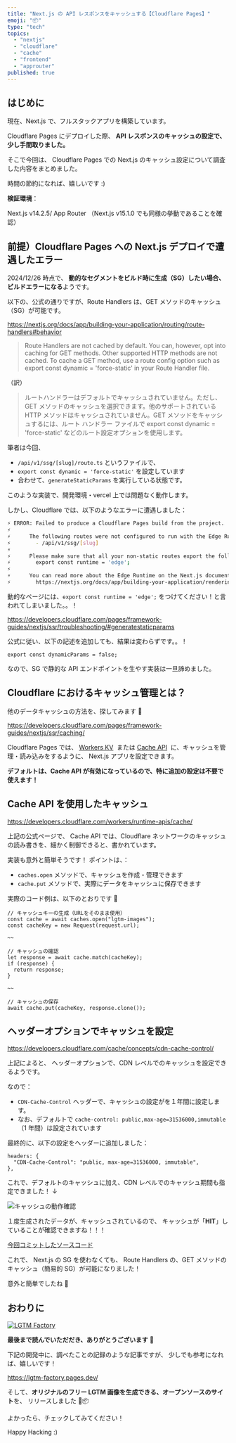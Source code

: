 ```yaml
---
title: "Next.js の API レスポンスをキャッシュする【Cloudflare Pages】"
emoji: "📦"
type: "tech"
topics:
  - "nextjs"
  - "cloudflare"
  - "cache"
  - "frontend"
  - "approuter"
published: true
---
```


## はじめに

現在、Next.js で、フルスタックアプリを構築しています。

Cloudflare Pages にデプロイした際、
**API レスポンスのキャッシュの設定で、少し手間取りました。**

そこで今回は、
Cloudflare Pages での Next.js のキャッシュ設定について調査した内容をまとめました。

時間の節約になれば、嬉しいです :)

**検証環境**：

Next.js v14.2.5/ App Router
（Next.js v15.1.0 でも同様の挙動であることを確認）

## 前提）Cloudflare Pages への Next.js デプロイで遭遇したエラー

2024/12/26 時点で、
**動的なセグメントをビルド時に生成（SG）したい場合、ビルドエラーになる**ようです。

以下の、公式の通りですが、Route Handlers は、GET メソッドのキャッシュ（SG）が可能です。

https://nextjs.org/docs/app/building-your-application/routing/route-handlers#behavior

> Route Handlers are not cached by default. You can, however, opt into caching for GET methods. Other supported HTTP methods are not cached. To cache a GET method, use a route config option such as export const dynamic = 'force-static' in your Route Handler file.

（訳）

> ルートハンドラーはデフォルトでキャッシュされていません。ただし、GET メソッドのキャッシュを選択できます。他のサポートされている HTTP メソッドはキャッシュされていません。GET メソッドをキャッシュするには、ルート ハンドラー ファイルで export const dynamic = 'force-static' などのルート設定オプションを使用します。

筆者は今回、

- `/api/v1/ssg/[slug]/route.ts` というファイルで、
- `export const dynamic = 'force-static'` を設定しています
- 合わせて、`generateStaticParams` を実行している状態です。

このような実装で、開発環境・vercel 上では問題なく動作します。

しかし、Cloudflare では、以下のようなエラーに遭遇しました：

```bash
⚡️ ERROR: Failed to produce a Cloudflare Pages build from the project.
⚡️
⚡️      The following routes were not configured to run with the Edge Runtime:
⚡️        - /api/v1/ssg/[slug]
⚡️
⚡️      Please make sure that all your non-static routes export the following edge runtime route segment config:
⚡️        export const runtime = 'edge';
⚡️
⚡️      You can read more about the Edge Runtime on the Next.js documentation:
⚡️        https://nextjs.org/docs/app/building-your-application/rendering/edge-and-nodejs-runtimes
```

動的なページには、`export const runtime = 'edge';` をつけてください！と言われてしまいました。。！

https://developers.cloudflare.com/pages/framework-guides/nextjs/ssr/troubleshooting/#generatestaticparams

公式に従い、以下の記述を追加しても、結果は変わらずです。。！

```tsx
export const dynamicParams = false;
```

なので、SG で静的な API エンドポイントを生やす実装は一旦諦めました。

## Cloudflare におけるキャッシュ管理とは？

他のデータキャッシュの方法を、探してみます 👀

https://developers.cloudflare.com/pages/framework-guides/nextjs/ssr/caching/

Cloudflare Pages では、
[Workers KV](https://developers.cloudflare.com/kv/)  または [Cache API](https://developers.cloudflare.com/workers/runtime-apis/cache/)  に、キャッシュを管理・読み込みをするように、 Next.js アプリを設定できます。

**デフォルトは、Cache API が有効になっているので、特に追加の設定は不要で使えます！**

## **Cache API を使用したキャッシュ**

https://developers.cloudflare.com/workers/runtime-apis/cache/

上記の公式ページで、
Cache API では、Cloudflare ネットワークのキャッシュの読み書きを、細かく制御できると、書かれています。

実装も意外と簡単そうです！
ポイントは、：

- `caches.open` メソッドで、キャッシュを作成・管理できます
- `cache.put` メソッドで、実際にデータをキャッシュに保存できます

実際のコード例は、以下のとおりです 🧐

```tsx
// キャッシュキーの生成（URLをそのまま使用）
const cache = await caches.open("lgtm-images");
const cacheKey = new Request(request.url);

~~

// キャッシュの確認
let response = await cache.match(cacheKey);
if (response) {
  return response;
}

~~

// キャッシュの保存
await cache.put(cacheKey, response.clone());
```

## ヘッダーオプションでキャッシュを設定

https://developers.cloudflare.com/cache/concepts/cdn-cache-control/

上記によると、
ヘッダーオプションで、CDN レベルでのキャッシュを設定できるようです。

なので：

- `CDN-Cache-Control` ヘッダーで、キャッシュの設定がを１年間に設定します。
- なお、デフォルトで `cache-control: public,max-age=31536000,immutable` （1 年間）は設定されています

最終的に、以下の設定をヘッダーに追加しました：

```tsx
headers: {
  "CDN-Cache-Control": "public, max-age=31536000, immutable",
},
```

これで、デフォルトのキャッシュに加え、CDN レベルでのキャッシュ期間も指定できました！
↓

![キャッシュの動作確認](https://github.com/user-attachments/assets/176b3ea3-eba8-4da1-a078-8706721a906f)

１度生成されたデータが、キャッシュされているので、
キャッシュが「**HIT**」していることが確認できますね！！！

[今回コミットしたソースコード](https://github.com/lgtm-factory/lgtm-factory/commit/c0f10742af89e3107abcc00eda0d9dc9b344f825)

これで、 Next.js の SG を使わなくても、
Route Handlers の、GET メソッドのキャッシュ（簡易的 SG）が可能になりました！

意外と簡単でしたね 🫠

## おわりに

[![LGTM Factory](https://lgtm-factory.pages.dev/api/v1/lgtm-images?theme=beer-glass&text=Thanks+%3B%29&emoji=%F0%9F%93%A6&color=%23fcd34d)](https://lgtm-factory.pages.dev)

**最後まで読んでいただだき、ありがとうございます** 🥳

下記の開発中に、調べたことの記録のような記事ですが、
少しでも参考になれば、嬉しいです！

https://lgtm-factory.pages.dev/

そして、**オリジナルのフリー LGTM 画像を生成できる、オープンソースのサイト**を、
リリースしました 🎉📦

よかったら、チェックしてみてください！

Happy Hacking :)
